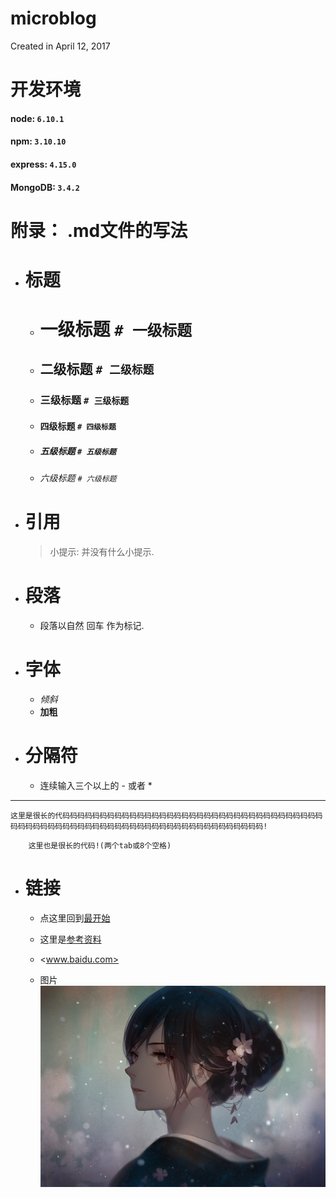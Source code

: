 # microblog
Created in  April 12, 2017

# 开发环境
#### node: `6.10.1`
#### npm: `3.10.10`
#### express: `4.15.0`
#### MongoDB: `3.4.2`


# 附录： .md文件的写法

- # 标题
    - # 一级标题        `# 一级标题` 
    - ## 二级标题       `# 二级标题`
    - ### 三级标题      `# 三级标题`
    - #### 四级标题     `# 四级标题`
    - ##### 五级标题    `# 五级标题`
    - ###### 六级标题   `# 六级标题`
    
- # 引用
    >小提示: 并没有什么小提示.

- # 段落
    - 段落以自然 回车 作为标记.

- # 字体
    - *倾斜*
    - **加粗**

- # 分隔符
    - 连续输入三个以上的 - 或者 * 
---
    


```
这里是很长的代码码码码码码码码码码码码码码码码码码码码码码码码码码码码码码码码码码码码码码码码码码码码码码码码码码码码码码码码码码码码码码码码码码码码码!
```

        这里也是很长的代码!(两个tab或8个空格)
- # 链接
    - 点这里回到[最开始](https://github.com/Eeylx/microblog#microblog)

    - 这里是[参考资料](http://www.jianshu.com/p/de9c98bba332)

    - <www.baidu.com>

    - 图片
    ![图片名称](./public/images/id=52520072.jpg)

